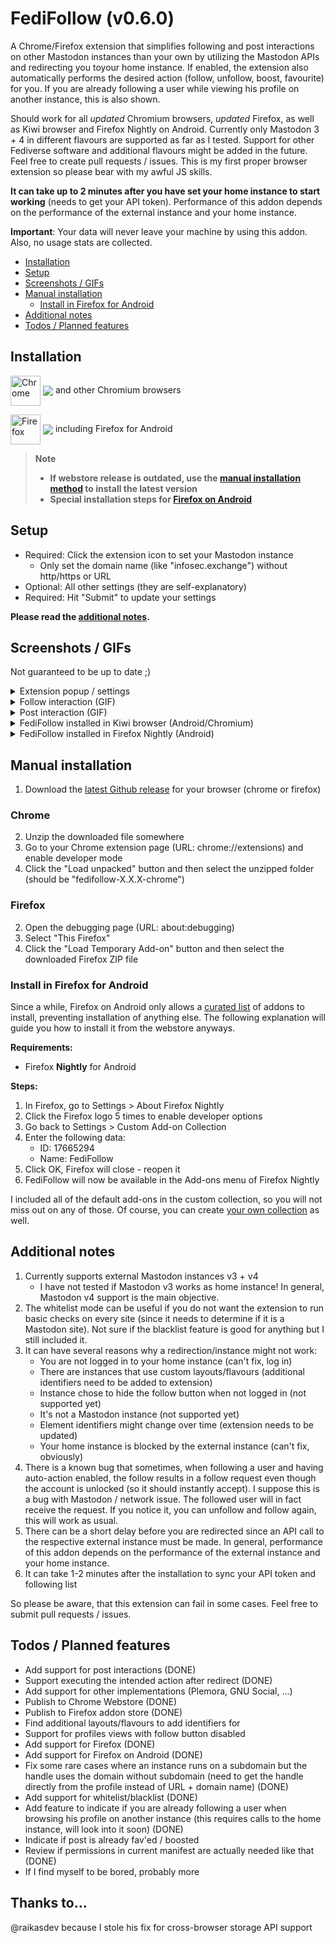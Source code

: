 # FediFollow (v0.6.0)
A Chrome/Firefox extension that simplifies following and post interactions on other Mastodon instances than your own by utilizing the Mastodon APIs and redirecting you toyour home instance. If enabled, the extension also automatically performs the desired action (follow, unfollow, boost, favourite) for you. If you are already following a user while viewing his profile on another instance, this is also shown.

Should work for all *updated* Chromium browsers, *updated* Firefox, as well as Kiwi browser and Firefox Nightly on Android. Currently only Mastodon 3 + 4 in different flavours are supported as far as I tested. Support for other Fediverse software and additional flavours might be added in the future. Feel free to create pull requests / issues. This is my first proper browser extension so please bear with my awful JS skills.

**It can take up to 2 minutes after you have set your home instance to start working** (needs to get your API token). Performance of this addon depends on the performance of the external instance and your home instance.

**Important**: Your data will never leave your machine by using this addon. Also, no usage stats are collected.

  * [Installation](#installation)
  * [Setup](#setup)
  * [Screenshots / GIFs](#screenshots--gifs)
  * [Manual installation](#manual-installation)
      * [Install in Firefox for Android](#install-in-firefox-for-android)
  * [Additional notes](#additional-notes)
  * [Todos / Planned features](#todos--planned-features)

## Installation

[link-chrome]: https://chrome.google.com/webstore/detail/fedifollow/lmpcajpkjcclkjbliapfjfolocffednm 'Version published on Chrome Web Store'
[link-firefox]: https://addons.mozilla.org/en-US/firefox/addon/fedifollow/ 'Version published on Mozilla Add-ons'

[<img src="https://raw.githubusercontent.com/alrra/browser-logos/90fdf03c/src/chrome/chrome.svg" width="48" alt="Chrome" valign="middle">][link-chrome] [<img valign="middle" src="https://img.shields.io/chrome-web-store/v/lmpcajpkjcclkjbliapfjfolocffednm.svg?label=%20">][link-chrome] and other Chromium browsers

[<img src="https://raw.githubusercontent.com/alrra/browser-logos/90fdf03c/src/firefox/firefox.svg" width="48" alt="Firefox" valign="middle">][link-firefox] [<img valign="middle" src="https://img.shields.io/amo/v/fedifollow.svg?label=%20">][link-firefox] including Firefox for Android

> **Note**
> 
> - **If webstore release is outdated, use the [manual installation method](#manual-installation) to install the latest version**  
> - **Special installation steps for [Firefox on Android](#install-in-firefox-for-android)**

## Setup

- Required: Click the extension icon to set your Mastodon instance
  - Only set the domain name (like "infosec.exchange") without http/https or URL
- Optional: All other settings (they are self-explanatory)
- Required: Hit "Submit" to update your settings

**Please read the [additional notes](#additional-notes).**

## Screenshots / GIFs
Not guaranteed to be up to date ;)
<details>
  <summary>Extension popup / settings</summary>
  <img src="https://github.com/lartsch/FediFollow-Chrome/blob/main/img/screenshot1.PNG?raw=true">
</details>
<details>
  <summary>Follow interaction (GIF)</summary>
  <img src="https://github.com/lartsch/FediFollow-Chrome/blob/main/img/follow-interaction.gif?raw=true">
</details>
<details>
  <summary>Post interaction (GIF)</summary>
  <img src="https://github.com/lartsch/FediFollow-Chrome/blob/main/img/post-interaction.gif?raw=true">
</details>
<details>
  <summary>FediFollow installed in Kiwi browser (Android/Chromium)</summary>
  <img width=300 src="https://github.com/lartsch/FediFollow-Chrome/blob/main/img/fedifollow-android-chrome-kiwi-browser.jpg?raw=true">
</details>
<details>
  <summary>FediFollow installed in Firefox Nightly (Android)</summary>
  <img width=300 src="https://github.com/lartsch/FediFollow-Chrome/blob/main/img/fedifollow-android-firefox.jpg?raw=true">
</details>

## Manual installation
1. Download the [latest Github release](https://github.com/Lartsch/FediFollow-Chrome/releases/latest) for your browser (chrome or firefox)
### Chrome
2. Unzip the downloaded file somewhere
3. Go to your Chrome extension page (URL: chrome://extensions) and enable developer mode
4. Click the "Load unpacked" button and then select the unzipped folder (should be "fedifollow-X.X.X-chrome")
### Firefox
2. Open the debugging page (URL: about:debugging)
3. Select "This Firefox"
4. Click the "Load Temporary Add-on" button and then select the downloaded Firefox ZIP file

### Install in Firefox for Android
Since a while, Firefox on Android only allows a [curated list](https://addons.mozilla.org/en-US/android/search/?promoted=recommended&sort=random&type=extension) of addons to install, preventing installation of anything else. The following explanation will guide you how to install it from the webstore anyways.

**Requirements:**  
- Firefox **Nightly** for Android  
  
**Steps:**  
1. In Firefox, go to Settings > About Firefox Nightly
2. Click the Firefox logo 5 times to enable developer options
3. Go back to Settings > Custom Add-on Collection
4. Enter the following data:
    - ID: 17665294
    - Name: FediFollow
5. Click OK, Firefox will close - reopen it
6. FediFollow will now be available in the Add-ons menu of Firefox Nightly
  
I included all of the default add-ons in the custom collection, so you will not miss out on any of those. Of course, you can create [your own collection](https://support.mozilla.org/en-US/kb/how-use-collections-addonsmozillaorg) as well.

## Additional notes
1. Currently supports external Mastodon instances v3 + v4
    - I have not tested if Mastodon v3 works as home instance! In general, Mastodon v4 support is the main objective.
2. The whitelist mode can be useful if you do not want the extension to run basic checks on every site (since it needs to determine if it is a Mastodon site). Not sure if the blacklist feature is good for anything but I still included it.
3. It can have several reasons why a redirection/instance might not work:
    - You are not logged in to your home instance (can't fix, log in)
    - There are instances that use custom layouts/flavours (additional identifiers need to be added to extension)
    - Instance chose to hide the follow button when not logged in (not supported yet)
    - It's not a Mastodon instance (not supported yet)
    - Element identifiers might change over time (extension needs to be updated)
    - Your home instance is blocked by the external instance (can't fix, obviously)
4. There is a known bug that sometimes, when following a user and having auto-action enabled, the follow results in a follow request even though the account is unlocked (so it should instantly accept). I suppose this is a bug with Mastodon / network issue. The followed user will in fact receive the request. If you notice it, you can unfollow and follow again, this will work as usual.
5. There can be a short delay before you are redirected since an API call to the respective external instance must be made. In general, performance of this addon depends on the performance of the external instance and your home instance.
6. It can take 1-2 minutes after the installation to sync your API token and following list

So please be aware, that this extension can fail in some cases. Feel free to submit pull requests / issues.

## Todos / Planned features 
- Add support for post interactions (DONE)
- Support executing the intended action after redirect (DONE)
- Add support for other implementations (Plemora, GNU Social, ...)
- Publish to Chrome Webstore (DONE)
- Publish to Firefox addon store (DONE)
- Find additional layouts/flavours to add identifiers for
- Support for profiles views with follow button disabled
- Add support for Firefox (DONE)
- Add support for Firefox on Android (DONE)
- Fix some rare cases where an instance runs on a subdomain but the handle uses the domain without subdomain (need to get the handle directly from the profile instead of URL + domain name) (DONE)
- Add support for whitelist/blacklist (DONE)
- Add feature to indicate if you are already following a user when browsing his profile on another instance (this requires calls to the home instance, will look into it soon) (DONE)
- Indicate if post is already fav'ed / boosted
- Review if permissions in current manifest are actually needed like that (DONE)
- If I find myself to be bored, probably more

## Thanks to...
@raikasdev because I stole his fix for cross-browser storage API support

